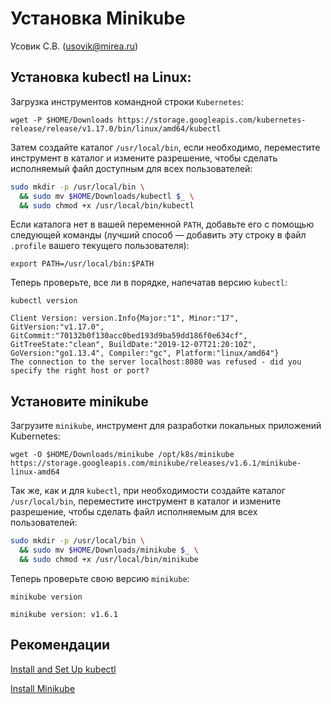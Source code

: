# Установка Minikube

Усовик С.В. (usovik@mirea.ru)


## Установка kubectl на Linux:

Загрузка инструментов командной строки `Kubernetes`:

`wget -P $HOME/Downloads https://storage.googleapis.com/kubernetes-release/release/v1.17.0/bin/linux/amd64/kubectl`

Затем создайте каталог `/usr/local/bin`, если необходимо, переместите инструмент в каталог и измените разрешение, чтобы сделать исполняемый файл доступным для всех пользователей:

```bash
sudo mkdir -p /usr/local/bin \
  && sudo mv $HOME/Downloads/kubectl $_ \
  && sudo chmod +x /usr/local/bin/kubectl
```

Если каталога нет в вашей переменной `PATH`, добавьте его с помощью следующей команды (лучший способ — добавить эту строку в файл `.profile` вашего текущего пользователя):

`export PATH=/usr/local/bin:$PATH`

Теперь проверьте, все ли в порядке, напечатав версию `kubectl`:

`kubectl version`

```
Client Version: version.Info{Major:"1", Minor:"17", GitVersion:"v1.17.0", GitCommit:"70132b0f130acc0bed193d9ba59dd186f0e634cf", GitTreeState:"clean", BuildDate:"2019-12-07T21:20:10Z", GoVersion:"go1.13.4", Compiler:"gc", Platform:"linux/amd64"}
The connection to the server localhost:8080 was refused - did you specify the right host or port?
```


## Установите minikube

Загрузите `minikube`, инструмент для разработки локальных приложений Kubernetes:

`wget -O $HOME/Downloads/minikube /opt/k8s/minikube https://storage.googleapis.com/minikube/releases/v1.6.1/minikube-linux-amd64`

Так же, как и для `kubectl`, при необходимости создайте каталог `/usr/local/bin`, переместите инструмент в каталог и измените разрешение, чтобы сделать файл исполняемым для всех пользователей:

```bash
sudo mkdir -p /usr/local/bin \
  && sudo mv $HOME/Downloads/minikube $_ \
  && sudo chmod +x /usr/local/bin/minikube
```

Теперь проверьте свою версию `minikube`:

`minikube version`

```
minikube version: v1.6.1
```

## Рекомендации

[Install and Set Up kubectl](https://kubernetes.io/docs/tasks/tools/install-kubectl/#install-kubectl-on-linux)

[Install Minikube](https://kubernetes.io/docs/tasks/tools/install-minikube/)